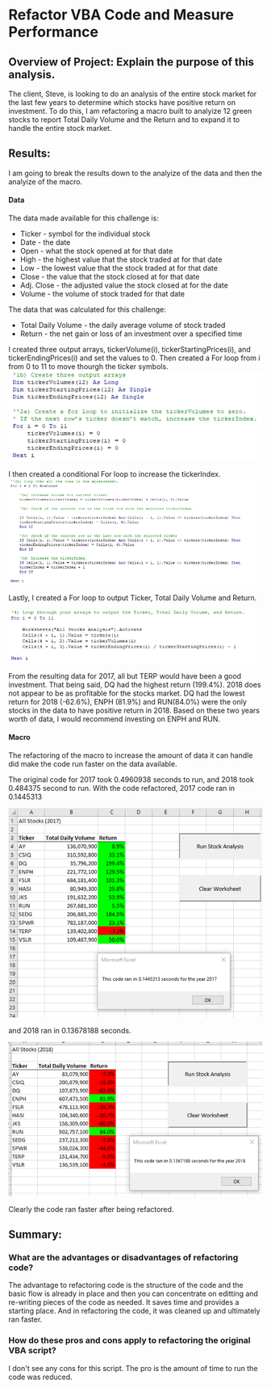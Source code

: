 # Refactor VBA Code and Measure Performance

## Overview of Project: Explain the purpose of this analysis.

The client, Steve, is looking to do an analysis of the entire stock market for the last few years to determine which stocks have positive return on investment.  To do this, I am refactoring a macro built to analyize 12 green stocks to report Total Daily Volume and the Return and to expand it to handle the entire stock market.

## Results:

I am going to break the results down to the analyize of the data and then the analyize of the macro.

#### Data

The data made available for this challenge is:
- Ticker - symbol for the individual stock
- Date - the date
- Open - what the stock opened at for that date
- High - the highest value that the stock traded at for that date
- Low -  the lowest value that the stock traded at for that date
- Close - the value that the stock closed at for that date
- Adj. Close - the adjusted value the stock closed at for the date
- Volume - the volume of stock traded for that date

The data that was calculated for this challenge:
- Total Daily Volume - the daily average volume of stock traded
- Return - the net gain or loss of an investment over a specified time

I created three output arrays, tickerVolume(i), tickerStartingPrices(i), and tickerEndingPrices(i) and set the values to 0.  Then created a For loop from i from 0 to 11 to move thourgh the ticker symbols.  
![array.png](https://github.com/abiwat/stock-analysis/blob/main/Resources/Array.png)

I then created a conditional For loop to increase the tickerIndex.  
![Conditional%20Loop.png](https://github.com/abiwat/stock-analysis/blob/main/Resources/Conditional%20Loop.png)

Lastly, I created a For loop to output Ticker, Total Daily Volume and Return.

![Output%20Loop.png](https://github.com/abiwat/stock-analysis/blob/main/Resources/OutPut%20Loop.png)


From the resulting data for 2017, all but TERP would have been a good investment.  That being said, DQ had the highest return (199.4%).  2018 does not appear to be as profitable for the stocks market.  DQ had the lowest return for 2018 (-62.6%), ENPH (81.9%) and RUN(84.0%) were the only stocks in the data to have positive return in 2018.  Based on these two years worth of data, I would recommend investing on ENPH and RUN.

#### Macro

The refactoring of the macro to increase the amount of data it can handle did make the code run faster on the data available.

The original code for 2017 took 0.4960938 seconds to run, and 2018 took 0.484375 second to run.  With the code refactored, 2017 code ran in 0.1445313 

![2017.png](https://github.com/abiwat/stock-analysis/blob/main/Resources/2017.png)

and 2018 ran in 0.13678188 seconds.  

![2018.png](https://github.com/abiwat/stock-analysis/blob/main/Resources/2018.png)

Clearly the code ran faster after being refactored.

## Summary:

### What are the advantages or disadvantages of refactoring code?

The advantage to refactoring code is the structure of the code and the basic flow is already in place and then you can concentrate on editting and re-writing pieces of the code as needed.  It saves time and provides a starting place.  And in refactoring the code, it was cleaned up and ultimately ran faster.

### How do these pros and cons apply to refactoring the original VBA script?

I don't see any cons for this script.  The pro is the amount of time to run the code was reduced.
